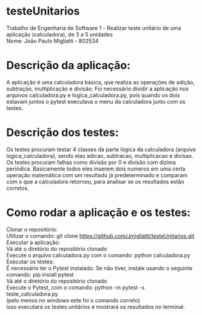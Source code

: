 # testeUnitarios
Trabalho de Engenharia de Software 1 - Realizar teste unitário de uma aplicação (calculadora), de 3 a 5 unidades<br />
Nome: João Paulo Migliatti - 802534

# Descrição da aplicação:
A aplicação é uma calculadora básica, que realiza as operações de adição, subtração, multiplicação e divisão.
Foi necessário dividir a aplicação nos arquivos calculadora.py e logica_calculadora.py, pois quando os dois estavam juntos o pytest executava o menu da calculadora junto com os testes.

# Descrição dos testes:
Os testes procuram testar 4 classes da parte lógica da calculadora (arquivo logica_calculadora), sendo elas adicao, subtracao, multiplicacao e divisao. Os testes procuram falhas como divisão por 0 e divisão com dizima periódica. Basicamente todos eles inserem dois numeros em uma certa operação matemática com um resultado já predeterminado e comparam com o que a calculadora retornou, para analisar se os resultados estão corretos.

# Como rodar a aplicação e os testes:
Clonar o repositório:<br />
Utilizar o comando: git clone https://github.com/Jmigliatti/testeUnitarios.git<br />
Executar a aplicação:<br />
Vá até o diretório do repositório clonado<br />
Execute o arquivo calculadora.py com o comando: python calculadora.py<br />
Executar os testes:<br />
É necessário ter o Pytest instalado. Se não tiver, instale usando o seguinte comando: pip install pytest<br />
Vá até o diretório do repositório clonado<br />
Execute o Pytest, com o comando: python -m pytest -s teste_calculadora.py<br />
(pelo menos no windows este foi o comando correto)<br />
Isso executará os testes unitários e mostrará os resultados no terminal.<br />



